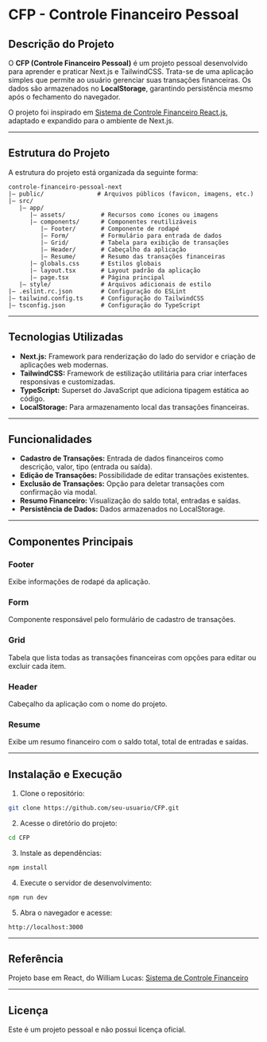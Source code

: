 # CFP - Controle Financeiro Pessoal

## Descrição do Projeto

O **CFP (Controle Financeiro Pessoal)** é um projeto pessoal desenvolvido para aprender e praticar Next.js e TailwindCSS. Trata-se de uma aplicação simples que permite ao usuário gerenciar suas transações financeiras. Os dados são armazenados no **LocalStorage**, garantindo persistência mesmo após o fechamento do navegador.

O projeto foi inspirado em [Sistema de Controle Financeiro React.js](https://github.com/WilliamDosSantos/Sistema-de-controle-financeiro-REACT.JS/tree/main), adaptado e expandido para o ambiente de Next.js.

---

## Estrutura do Projeto

A estrutura do projeto está organizada da seguinte forma:

```
controle-financeiro-pessoal-next
|— public/               # Arquivos públicos (favicon, imagens, etc.)
|— src/
   |— app/
      |— assets/          # Recursos como ícones ou imagens
      |— components/      # Componentes reutilizáveis
         |— Footer/       # Componente de rodapé
         |— Form/         # Formulário para entrada de dados
         |— Grid/         # Tabela para exibição de transações
         |— Header/       # Cabeçalho da aplicação
         |— Resume/       # Resumo das transações financeiras
      |— globals.css      # Estilos globais
      |— layout.tsx       # Layout padrão da aplicação
      |— page.tsx         # Página principal
   |— style/              # Arquivos adicionais de estilo
|— .eslint.rc.json        # Configuração do ESLint
|— tailwind.config.ts     # Configuração do TailwindCSS
|— tsconfig.json          # Configuração do TypeScript
```

---

## Tecnologias Utilizadas

- **Next.js:** Framework para renderização do lado do servidor e criação de aplicações web modernas.
- **TailwindCSS:** Framework de estilização utilitária para criar interfaces responsivas e customizadas.
- **TypeScript:** Superset do JavaScript que adiciona tipagem estática ao código.
- **LocalStorage:** Para armazenamento local das transações financeiras.

---

## Funcionalidades

- **Cadastro de Transações:** Entrada de dados financeiros como descrição, valor, tipo (entrada ou saída).
- **Edição de Transações:** Possibilidade de editar transações existentes.
- **Exclusão de Transações:** Opção para deletar transações com confirmação via modal.
- **Resumo Financeiro:** Visualização do saldo total, entradas e saídas.
- **Persistência de Dados:** Dados armazenados no LocalStorage.

---

## Componentes Principais

### Footer

Exibe informações de rodapé da aplicação.

### Form

Componente responsável pelo formulário de cadastro de transações.

### Grid

Tabela que lista todas as transações financeiras com opções para editar ou excluir cada item.

### Header

Cabeçalho da aplicação com o nome do projeto.

### Resume

Exibe um resumo financeiro com o saldo total, total de entradas e saídas.

---

## Instalação e Execução

1. Clone o repositório:

```bash
git clone https://github.com/seu-usuario/CFP.git
```

2. Acesse o diretório do projeto:

```bash
cd CFP
```

3. Instale as dependências:

```bash
npm install
```

4. Execute o servidor de desenvolvimento:

```bash
npm run dev
```

5. Abra o navegador e acesse:

```
http://localhost:3000
```

---

## Referência

Projeto base em React, do William Lucas: [Sistema de Controle Financeiro](https://github.com/WilliamDosSantos/Sistema-de-controle-financeiro-REACT.JS/tree/main)

---

## Licença

Este é um projeto pessoal e não possui licença oficial.